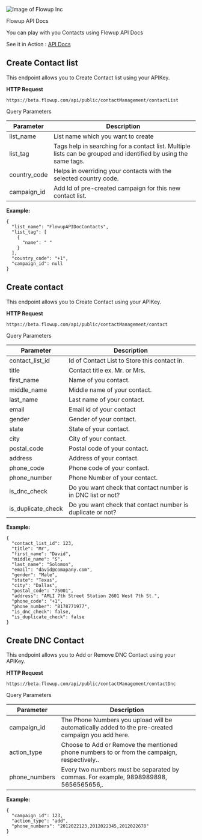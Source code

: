 ![Image of Flowup Inc](https://flowup.com/img/logo-black.png)

Flowup API Docs

You can play with you Contacts using Flowup API Docs

See it in Action : [API Docs](https://flowup.com/apidocs?utm_source=github&utm_medium=readme)

## Create Contact list
This endpoint allows you to Create Contact list using your APIKey.

**HTTP Request**
```
https://beta.flowup.com​/api​/public​/contactManagement​/contactList
```

Query Parameters

Parameter | Description
------------ | -------------
list_name | List name which you want to create
list_tag | Tags help in searching for a contact list. Multiple lists can be grouped and identified by using the same tags.
country_code | Helps in overriding your contacts with the selected country code.
campaign_id | Add Id of pre-created campaign for this new contact list.

**Example:**

```
{
  "list_name": "FlowupAPIDocContacts",
  "list_tag": [
    {
      "name": " "
    }
  ],
  "country_code": "+1",
  "campaign_id": null
}
```

## Create contact
This endpoint allows you to Create Contact using your APIKey.

**HTTP Request**
```
https://beta.flowup.com​/​api​/public​/contactManagement​/contact
```

Query Parameters

Parameter | Description
------------ | -------------
contact_list_id | Id of Contact List to Store this contact in.
title | Contact title ex. Mr. or Mrs.
first_name | Name of you contact.
middle_name | Middle name of your contact.
last_name | Last name of your contact.
email | Email id of your contact
gender | Gender of your contact. 
state | State of your contact.
city | City of your contact.
postal_code | Postal code of your contact.
address | Address of your contact.
phone_code | Phone code of your contact.
phone_number | Phone Number of your contact.
is_dnc_check | Do you want check that contact number is in DNC list or not?
is_duplicate_check | Do you want check that contact number is duplicate or not?

**Example:**
```
{
  "contact_list_id": 123,
  "title": "Mr",
  "first_name": "David",
  "middle_name": "S",
  "last_name": "Solomon",
  "email": "david@comapany.com",
  "gender": "Male",
  "state": "Texas",
  "city": "Dallas",
  "postal_code": "75001",
  "address": "AMLI 7th Street Station 2601 West 7th St.",
  "phone_code": "+1",
  "phone_number": "8178771977",
  "is_dnc_check": false,
  "is_duplicate_check": false
}
```

## Create DNC Contact
This endpoint allows you to Add or Remove DNC Contact using your APIKey.

**HTTP Request**
```
https://beta.flowup.com​/api​/public​/contactManagement​/contactDnc
```

Query Parameters

Parameter | Description
------------ | -------------
campaign_id | The Phone Numbers you upload will be automatically added to the pre-created campaign you add here.
action_type | Choose to Add or Remove the mentioned phone numbers to or from the campaign, respectively..
phone_numbers | Every two numbers must be separated by commas. For example, 9898989898, 5656565656,.

**Example:**
```
{
  "campaign_id": 123,
  "action_type": "add",
  "phone_numbers": "2012022123,2012022345,2012022678"
}
```